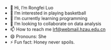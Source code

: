 - 👋 Hi, I’m Rongfei Luo
- 👀 I’m interested in playing basketball
- 🌱 I’m currently learning programming
- 💞️ I’m looking to collaborate on data analysis
- 📫 How to reach me lrf@webmail.hzau.edu.cn
- 😄 Pronouns: She
- ⚡ Fun fact: Honey never spoils.

<!---
LRF123lrf/LRF123lrf is a ✨ special ✨ repository because its `README.md` (this file) appears on your GitHub profile.
You can click the Preview link to take a look at your changes.
--->
